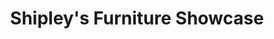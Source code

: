 ---
title: "Shipley's Furniture Showcase"
url: /seneca/shipleys-furniture-showcase-north-fairplay-street/
shop: interior decoration
---
